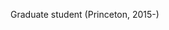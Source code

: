 Graduate student (Princeton, 2015-)
~~~<br>~~~Research interest: quasiparticle interference and transport, topological crystalline phases of matter, twisted bilayer graphene